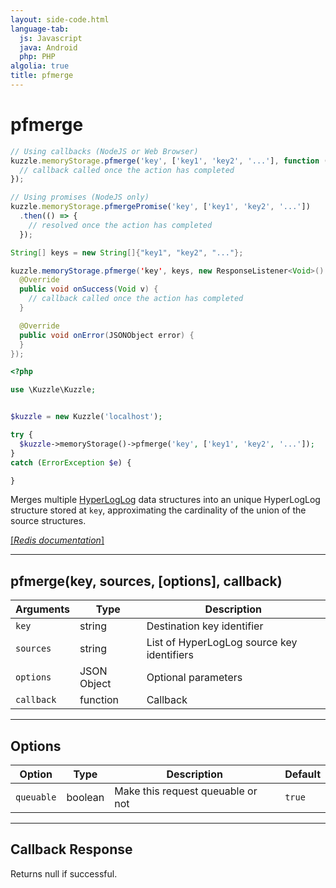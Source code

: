 ```yaml
---
layout: side-code.html
language-tab:
  js: Javascript
  java: Android
  php: PHP
algolia: true
title: pfmerge
---
```


# pfmerge

```js
// Using callbacks (NodeJS or Web Browser)
kuzzle.memoryStorage.pfmerge('key', ['key1', 'key2', '...'], function (err) {
  // callback called once the action has completed
});

// Using promises (NodeJS only)
kuzzle.memoryStorage.pfmergePromise('key', ['key1', 'key2', '...'])
  .then(() => {
    // resolved once the action has completed
  });
```

```java
String[] keys = new String[]{"key1", "key2", "..."};

kuzzle.memoryStorage.pfmerge('key', keys, new ResponseListener<Void>() {
  @Override
  public void onSuccess(Void v) {
    // callback called once the action has completed
  }

  @Override
  public void onError(JSONObject error) {
  }
});
```

```php
<?php

use \Kuzzle\Kuzzle;


$kuzzle = new Kuzzle('localhost');

try {
  $kuzzle->memoryStorage()->pfmerge('key', ['key1', 'key2', '...']);
}
catch (ErrorException $e) {

}
```

Merges multiple [HyperLogLog](https://en.wikipedia.org/wiki/HyperLogLog) data structures into an unique HyperLogLog structure stored at `key`, approximating the cardinality of the union of the source structures.

[[_Redis documentation_]](https://redis.io/commands/pfmerge)

---

## pfmerge(key, sources, [options], callback)

| Arguments | Type | Description |
|---------------|---------|----------------------------------------|
| `key` | string | Destination key identifier |
| `sources` | string | List of HyperLogLog source key identifiers |
| `options` | JSON Object | Optional parameters |
| `callback` | function | Callback |

---

## Options

| Option | Type | Description | Default |
|---------------|---------|----------------------------------------|---------|
| `queuable` | boolean | Make this request queuable or not  | `true` |


---

## Callback Response

Returns null if successful.